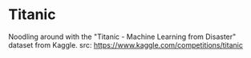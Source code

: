 # Titanic
Noodling around with the "Titanic - Machine Learning from Disaster" dataset from Kaggle. src: https://www.kaggle.com/competitions/titanic
